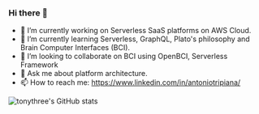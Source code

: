 ### Hi there 👋
- 🔭 I’m currently working on Serverless SaaS platforms on AWS Cloud.
- 🌱 I’m currently learning Serverless, GraphQL, Plato's philosophy and Brain Computer Interfaces (BCI).
- 👯 I’m looking to collaborate on BCI using OpenBCI, Serverless Framework
- 💬 Ask me about platform architecture.
- 📫 How to reach me: https://www.linkedin.com/in/antoniotripiana/
<!--
**tonythree/tonythree** is a ✨ _special_ ✨ repository because its `README.md` (this file) appears on your GitHub profile.

Here are some ideas to get you started:

- 🔭 I’m currently working on ...
- 🌱 I’m currently learning ...
- 👯 I’m looking to collaborate on ...
- 🤔 I’m looking for help with ...
- 💬 Ask me about ...
- 📫 How to reach me: ...
- 😄 Pronouns: ...
- ⚡ Fun fact: ...
-->

![tonythree's GitHub stats](https://github-readme-stats.vercel.app/api?username=tonythree&count_private=true&show_icons=true&title_color=fff&icon_color=79ff97&text_color=9f9f9f&bg_color=151515)
